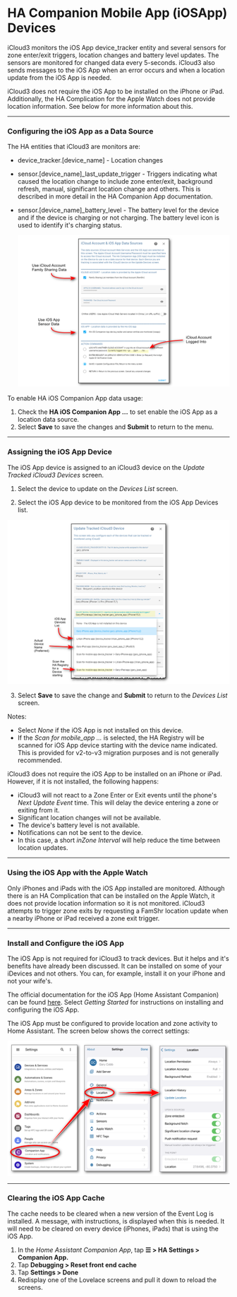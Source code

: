 # HA Companion Mobile App (iOSApp) Devices  <!-- {docsify-ignore} -->

iCloud3 monitors the iOS App device_tracker entity and several sensors for zone enter/exit triggers, location changes and battery level updates. The sensors are monitored for changed data every 5-seconds. iCloud3 also sends messages to the iOS App when an error occurs and when a location update from the iOS App is needed.

iCloud3 does not require the iOS App to be installed on the iPhone or iPad. Additionally, the HA Complication for the Apple Watch does not provide location information. See below for more information about this.


------

### Configuring the iOS App as a Data Source

The HA entities that iCloud3 are monitors are:

- device_tracker.[device_name] - Location changes

- sensor.[device_name]_last_update_trigger - Triggers indicating what caused the location change to include zone enter/exit, background refresh, manual, significant location change and others. This is described in more detail in the HA Companion App documentation.

- sensor.[device_name]_battery_level - The battery level for the device and if the device is charging or not charging. The battery level icon is used to identify it's charging status.

  ![](../images/cf-data-sources.png)

To enable HA iOS Companion App data usage:

1. Check the **HA iOS Companion App ...** to set enable the iOS App as a location data source.
2. Select **Save** to save the changes and **Submit** to return to the menu. 

------

### Assigning the iOS App Device

The iOS App device is assigned to an iCloud3 device on the *Update Tracked iCloud3 Devices* screen. 

1. Select the device to update on the *Devices List* screen.

2. Select the iOS App device to be monitored from the iOS App Devices list.

![](../images/cf-device-update-iosapp.png)

3. Select **Save** to save the change and **Submit** to return to the *Devices List* screen.

Notes:

- Select *None* if the iOS App is not installed on this device.
- If the *Scan for mobile_app ...* is selected, the HA Registry will be scanned for iOS App device starting with the device name indicated. This is provided for v2-to-v3 migration purposes and is not generally recommended. 

iCloud3 does not require the iOS App to be installed on an iPhone or iPad. However, if it is not installed, the following happens:

- iCloud3 will not react to a Zone Enter or Exit events until the phone's *Next Update Event* time. This will delay the device entering a zone or exiting from it.
- Significant location changes will not be available.
- The device's battery level is not available.
- Notifications can not be sent to the device.
- In this case, a short *inZone Interval* will help reduce the time between location updates.



------

### Using the iOS App with the Apple Watch

Only iPhones and iPads with the iOS App installed are monitored. Although there is an HA Complication that can be installed on the Apple Watch, it does not provide location information so it is not monitored. iCloud3 attempts to trigger zone exits by requesting a FamShr location update when a nearby iPhone or iPad received a zone exit trigger.



------

### Install and Configure the iOS App

The iOS App is not required for iCloud3 to track devices. But it helps and it's benefits have already been discussed. It can be installed on some of your iDevices and not others. You can, for example, install it on your iPhone and not your wife's. 

The official documentation for the iOS App (Home Assistant Companion) can be found [here](https://companion.home-assistant.io/).  Select *Getting Started* for instructions on installing and configuring the iOS App.

The iOS App must be configured to provide location and zone activity to Home Assistant. The screen below shows the correct settings:

![](../images/iosapp-config.png)



------

### Clearing the iOS App Cache

The cache needs to be cleared when a new version of the Event Log is installed. A message, with instructions, is displayed when this is needed. It will need to be cleared on every device (iPhones, iPads) that is using the iOS App. 

1. In the *Home Assistant Companion App*, tap **☰ > HA Settings > Companion App.**
2. Tap **Debugging > Reset front end cache**
3. Tap **Settings > Done**
4. Redisplay one of the Lovelace screens and pull it down to reload the screens.

